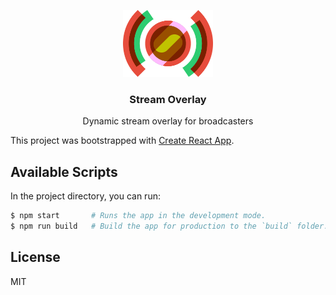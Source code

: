 <p align="center">
  <img alt="stream-overlay" src="logo.png" width="144"/>
</p>
<h3 align="center">
  Stream Overlay
</h3>
<p align="center">
  Dynamic stream overlay for broadcasters
</p>

This project was bootstrapped with [Create React App](https://github.com/facebook/create-react-app).

## Available Scripts

In the project directory, you can run:

```bash
$ npm start       # Runs the app in the development mode.
$ npm run build   # Build the app for production to the `build` folder.
```

## License

MIT
